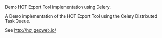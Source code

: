 
Demo HOT Export Tool implementation using Celery.

A Demo implementation of the HOT Export Tool using the Celery Distributed Task Queue.

See http://hot.geoweb.io/


